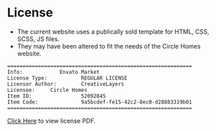 
# License
 - The current website uses a publically sold template for HTML, CSS, SCSS,  JS files. 
 - They may have been altered to fit the needs of the Circle Homes website.
```
============================================================
Info:			 Envato Market
License Type:		  	REGULAR LICENSE
Licensor Author:		CreativeLayers
Licensee:     Circle Homes
Item ID:				52092845
Item Code:				9a5bcdef-fe15-42c2-8ec0-d28883319b01
============================================================
```
[Click Here](https://github.com/ShmilloV/CircleHomes/blob/main/ENVATO-MARKET-LICENSE.pdf) to view license PDF.
